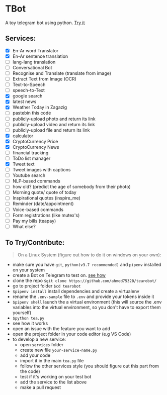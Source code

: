 # TBot
  A toy telegram bot using python. [Try it](https://t.me/tearobot)

## Services:
- [x] En-Ar word Translator
- [x] En-Ar sentence translation
- [ ] lang-lang translation
- [ ] Conversational Bot
- [ ] Recognise and Translate (translate from image)
- [ ] Extract Text from Image (OCR)
- [ ] Text-to-Speech
- [ ] speech-to-Text
- [x] google search
- [x] latest news
- [x] Weather Today in Zagazig
- [ ] pastebin this code
- [ ] publicly-upload photo and return its link
- [ ] publicly-upload video and return its link
- [ ] publicly-upload file and return its link
- [x] calculator
- [x] CryptoCurrency Price
- [x] CryptoCurrency News
- [ ] financial tracking
- [ ] ToDo list manager
- [x] Tweet text
- [ ] Tweet images with captions
- [ ] Youtube search
- [ ] NLP-based commands
- [ ] how old? (predict the age of somebody from their photo)
- [ ] Morning quote/ quote of today
- [ ] Inspirational quotes (inspire_me)
- [ ] Reminder (date/appointment)
- [ ] Voice-based commands
- [ ] Form registrations (like mutex's)
- [ ] Pay my bills (teapay)
- [ ] What else?

## To Try/Contribute:

> On a Linux System (figure out how to do it on windows on your own):

* make sure you have `git`, `python(v3.7 recommended)` and `pipenv` installed on your system
* create a Bot on Telegram to test on. [see how](https://core.telegram.org/bots#3-how-do-i-create-a-bot)
* clone the repo `$git clone https://github.com/ahmed75320/tearobot/`
* go to project folder `$cd tearobot`
* `$pipenv install` install dependencies and create a virtualenv
* rename the `.env-sample` file to `.env` and provide your tokens inside it
* `$pipenv shell` launch the a virtual environment (this will source the .env variables into the virtual environment, so you don't have to export them yourself)
* `$python tea.py`
* see how it works
* open an issue with the feature you want to add
* open the project folder in your code editor (e.g VS Code)
* to develop a new service:
    - open `services` folder
    - create new file `your-service-name.py`
    - add your code
    - import it in the main `tea.py` file
    - follow the other services style (you should figure out this part from the code)
    - test if it's working on your test bot
    - add the service to the list above
    - make a pull request
